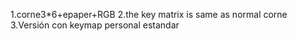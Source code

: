 1.corne3*6+epaper+RGB
2.the key matrix is same as normal corne
3.Versión con keymap personal estandar
